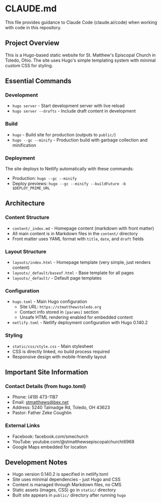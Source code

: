 # CLAUDE.md

This file provides guidance to Claude Code (claude.ai/code) when working with code in this repository.

## Project Overview

This is a Hugo-based static website for St. Matthew's Episcopal Church in Toledo, Ohio. The site uses Hugo's simple templating system with minimal custom CSS for styling.

## Essential Commands

### Development
- `hugo server` - Start development server with live reload
- `hugo server --drafts` - Include draft content in development

### Build
- `hugo` - Build site for production (outputs to `public/`)
- `hugo --gc --minify` - Production build with garbage collection and minification

### Deployment
The site deploys to Netlify automatically with these commands:
- Production: `hugo --gc --minify`
- Deploy previews: `hugo --gc --minify --buildFuture -b $DEPLOY_PRIME_URL`

## Architecture

### Content Structure
- `content/_index.md` - Homepage content (markdown with front matter)
- All main content is in Markdown files in the `content/` directory
- Front matter uses YAML format with `title`, `date`, and `draft` fields

### Layout Structure
- `layouts/index.html` - Homepage template (very simple, just renders content)
- `layouts/_default/baseof.html` - Base template for all pages
- `layouts/_default/` - Default page templates

### Configuration
- `hugo.toml` - Main Hugo configuration
  - Site URL: `https://stmatthewstoledo.org`
  - Contact info stored in `[params]` section
  - Unsafe HTML rendering enabled for embedded content
- `netlify.toml` - Netlify deployment configuration with Hugo 0.140.2

### Styling
- `static/css/style.css` - Main stylesheet
- CSS is directly linked, no build process required
- Responsive design with mobile-friendly layout

## Important Site Information

### Contact Details (from hugo.toml)
- Phone: (419) 473-1187
- Email: stmatthews@bex.net
- Address: 5240 Talmadge Rd, Toledo, OH 43623
- Pastor: Father Zeke Coughlin

### External Links
- Facebook: facebook.com/smechurch
- YouTube: youtube.com/@stmatthewsepiscopalchurcht6968
- Google Maps embedded for location

## Development Notes

- Hugo version 0.140.2 is specified in netlify.toml
- Site uses minimal dependencies - just Hugo and CSS
- Content is managed through Markdown files, no CMS
- Static assets (images, CSS) go in `static/` directory
- Built site appears in `public/` directory after running `hugo`